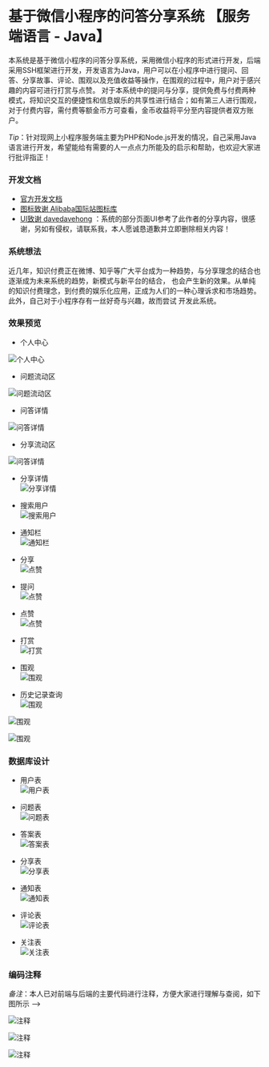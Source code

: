 # 基于微信小程序的问答分享系统 【服务端语言 - Java】  

   本系统是基于微信小程序的问答分享系统，采用微信小程序的形式进行开发，后端采用SSH框架进行开发，开发语言为Java，用户可以在小程序中进行提问、回答、分享故事、评论、围观以及充值收益等操作，在围观的过程中，用户对于感兴趣的内容可进行打赏与点赞。
   对于本系统中的提问与分享，提供免费与付费两种模式，将知识交互的便捷性和信息娱乐的共享性进行结合；如有第三人进行围观，对于付费内容，需付费等额金币方可查看，金币收益将平分至内容提供者双方账户。
   
   *Tip*：针对现网上小程序服务端主要为PHP和Node.js开发的情况，自己采用Java语言进行开发，希望能给有需要的人一点点力所能及的启示和帮助，也欢迎大家进行批评指正！

### 开发文档

- [官方开发文档](https://mp.weixin.qq.com/debug/wxadoc/dev/)
- [图标致谢 Alibaba国际站图标库](http://iconfont.cn/collections/detail?spm=a313x.7781069.1998910419.de12df413&cid=31)
- [UI致谢 davedavehong](https://github.com/davedavehong/fenda-mock) ：系统的部分页面UI参考了此作者的分享内容，很感谢，另如有侵权，请联系我，本人愿诚恳道歉并立即删除相关内容！

### 系统想法

   近几年，知识付费正在微博、知乎等广大平台成为一种趋势，与分享理念的结合也逐渐成为未来系统的趋势，新模式与新平台的结合，
也会产生新的效果。从单纯的知识付费理念，到付费的娱乐化应用，正成为人们的一种心理诉求和市场趋势。此外，自己对于小程序存有一丝好奇与兴趣，故而尝试
开发此系统。

### 效果预览

- 个人中心  

![个人中心](https://github.com/Zhangxuan-Xing/Question-and-answer-Sharing-System/blob/master/Rendering/Mine.png)

- 问题流动区  

![问题流动区](https://github.com/Zhangxuan-Xing/Question-and-answer-Sharing-System/blob/master/Rendering/quesInfo.png)

- 问答详情  

![问答详情](https://github.com/Zhangxuan-Xing/Question-and-answer-Sharing-System/blob/master/Rendering/quesAndAns.png)

- 分享流动区  

![问答详情](https://github.com/Zhangxuan-Xing/Question-and-answer-Sharing-System/blob/master/Rendering/Look.png)

- 分享详情  
![分享详情](https://github.com/Zhangxuan-Xing/Question-and-answer-Sharing-System/blob/master/Rendering/story.png)

- 搜索用户  
![搜索用户](https://github.com/Zhangxuan-Xing/Question-and-answer-Sharing-System/blob/master/Rendering/person.png)

- 通知栏  
![通知栏](https://github.com/Zhangxuan-Xing/Question-and-answer-Sharing-System/blob/master/Rendering/message.png)

- 分享  
![点赞](https://github.com/Zhangxuan-Xing/Question-and-answer-Sharing-System/blob/master/Rendering/Share.png)

- 提问  
![点赞](https://github.com/Zhangxuan-Xing/Question-and-answer-Sharing-System/blob/master/Rendering/ques.png)

- 点赞  
![点赞](https://github.com/Zhangxuan-Xing/Question-and-answer-Sharing-System/blob/master/Rendering/reward.png)

- 打赏  
![打赏](https://github.com/Zhangxuan-Xing/Question-and-answer-Sharing-System/blob/master/Rendering/give.png)

- 围观  
![围观](https://github.com/Zhangxuan-Xing/Question-and-answer-Sharing-System/blob/master/Rendering/pay.png)

- 历史记录查询  
![围观](https://github.com/Zhangxuan-Xing/Question-and-answer-Sharing-System/blob/master/Rendering/ansHistory.png)

![围观](https://github.com/Zhangxuan-Xing/Question-and-answer-Sharing-System/blob/master/Rendering/shareHistory.png)

![围观](https://github.com/Zhangxuan-Xing/Question-and-answer-Sharing-System/blob/master/Rendering/quesHis.png)





### 数据库设计

- 用户表  
![用户表](https://github.com/Zhangxuan-Xing/Question-and-answer-Sharing-System/blob/master/Rendering/sqlUser.png)

- 问题表  
![问题表](https://github.com/Zhangxuan-Xing/Question-and-answer-Sharing-System/blob/master/Rendering/sqlQues.png)

- 答案表  
![答案表](https://github.com/Zhangxuan-Xing/Question-and-answer-Sharing-System/blob/master/Rendering/sqlAns.png)

- 分享表  
![分享表](https://github.com/Zhangxuan-Xing/Question-and-answer-Sharing-System/blob/master/Rendering/sqlShare.png)

- 通知表  
![通知表](https://github.com/Zhangxuan-Xing/Question-and-answer-Sharing-System/blob/master/Rendering/sqlMess.png)

- 评论表  
![评论表](https://github.com/Zhangxuan-Xing/Question-and-answer-Sharing-System/blob/master/Rendering/sqlCom.png)

- 关注表  
![关注表](https://github.com/Zhangxuan-Xing/Question-and-answer-Sharing-System/blob/master/Rendering/sqlFollow.png)

### 编码注释
   *备注*：本人已对前端与后端的主要代码进行注释，方便大家进行理解与查阅，如下图所示   -->

![注释](https://github.com/Zhangxuan-Xing/Question-and-answer-Sharing-System/blob/master/Rendering/annotation1.png)   

![注释](https://github.com/Zhangxuan-Xing/Question-and-answer-Sharing-System/blob/master/Rendering/annotation2.png)   

![注释](https://github.com/Zhangxuan-Xing/Question-and-answer-Sharing-System/blob/master/Rendering/annotation3.png)
